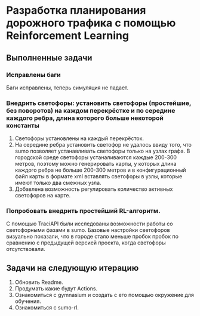 # Разработка планирования дорожного трафика с помощью Reinforcement Learning

## Выполненные задачи

### Исправлены баги

Баги исправлены, теперь симуляция не падает.

### Внедрить светофоры: установить светофоры (простейшие, без поворотов) на каждом перекрёстке и по середине каждого ребра, длина которого больше некоторой константы

1. Светофоры установлены на каждый перекрёсток.
2. На середине ребра установить светофор не удалось ввиду того, что sumo позволяет устанавливать светофоры только на узлах графа. В городской среде светофоры устаналиваются каждые 200-300 метров, поэтому можно генерировать карты, у которых длина каждого ребра не больше 200-300 метров и в конфигурационный файл карты в формате xml вставлять светофоры в узлы, которые имеют только два смежных узла.
3. Добавлена возможность регулировать количество активных светофоров на карте.

### Попробовать внедрить простейший RL-алгоритм.

С помощью TraciAPI были исследованы возможности работы со светофорными фазами в sumo. Базовые настройки светофоров визуально показали, что в городе стало меньше пробок пробок по сравнению
с предыдущей версией проекта, когда светофоры отсутствовали.


 ## Задачи на следующую итерацию

 1. Обновить Readme.
 2. Продумать какие будут Actions.
 3. Ознакомиться с gymnasium и создать с его помощью окружение для обучения.
 4. Ознакомиться с sumo-rl.

 
